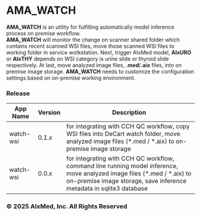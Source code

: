# AMA_WATCH
**AMA_WATCH** is an utility for fulfilling automatically model inference process on premise workflow.  
**AMA_WATCH** will monitor the change on scanner shared folder which contains recent scanned WSI files, move those scanned WSI files to working folder in service wotkstation.  Next, trigger AIxMed model, **AIxURO** or **AIxTHY** depends on WSI category is urine slide or thyroid slide respectively.  At last, move analyzed image files, **.med**/**.aix** files, into on premise image storage. 
**AMA_WATCH** needs to customize the configuration settings based on on-premise working environment.  

### Release
| App Name | Version | Description |
|----------|---------|-------------|
| watch-wsi | 0.1.x | for integrating with CCH QC workflow, copy WSI files into DeCart watch folder, move analyzed image files (*.med / *.aix) to on-premise image storage |
| watch-wsi | 0.0.x | for integrating with CCH QC workflow, command line running model inference, move analyzed image files (*.med / *.aix) to on-premise image storage, save inference metadata in sqlite3 database |

### © 2025 AIxMed, Inc. All Rights Reserved
